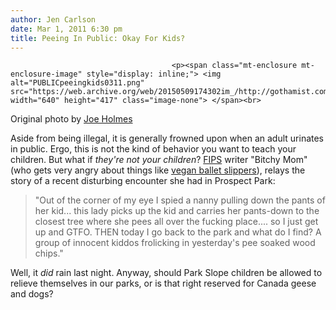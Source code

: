```yaml
---
author: Jen Carlson
date: Mar 1, 2011 6:30 pm
title: Peeing In Public: Okay For Kids?
---
```


	
										<p><span class="mt-enclosure mt-enclosure-image" style="display: inline;"> <img alt="PUBLICpeeingkids0311.png" src="https://web.archive.org/web/20150509174302im_/http://gothamist.com/attachments/arts_jen/PUBLICpeeingkids0311.png" width="640" height="417" class="image-none"> </span><br>
<span class="photo_caption">Original photo by <a href="https://web.archive.org/web/20150509174302/http://www.flickr.com/photos/joeholmes/4053260492/">Joe Holmes</a></span></p>

<p>Aside from being illegal, it is generally frowned upon when an adult urinates in public. Ergo, this is not the kind of behavior you want to teach your children. But what if <em>they&apos;re not your children</em>? <a href="https://web.archive.org/web/20150509174302/http://www.fuckedinparkslope.com/home/kid-pees-in-park-again-other-kids-frolic-in-it-i-do-nothing.html">FIPS</a> writer &quot;Bitchy Mom&quot; (who gets very angry about things like <a href="https://web.archive.org/web/20150509174302/http://gothamist.com/2011/02/02/park_slope_lady_very_angry_at_vegan.php">vegan ballet slippers</a>), relays the story of a recent disturbing encounter she had in Prospect Park:</p>

<blockquote>&quot;Out of the corner of my eye I spied a nanny pulling down the pants of her kid... this lady picks up the kid and carries her pants-down to the closest tree where she pees all over the fucking place.... so I just get up and GTFO. THEN today I go back to the park and what do I find? A group of innocent kiddos frolicking in yesterday&apos;s pee soaked wood chips.&quot;</blockquote>

<p>Well, it <em>did</em> rain last night. Anyway, should Park Slope children be allowed to relieve themselves in our parks, or is that right reserved for Canada geese and dogs?</p>					
										
									
				